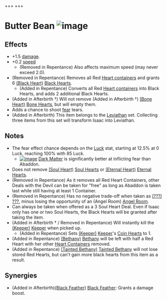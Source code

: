 +++
+++

 # Butter Bean ![image](/image/Butter_Bean.png) 


Effects
---------


* +1.5 [damage](/wiki/Damage "Damage").
* +0.2 [speed](/wiki/Speed "Speed")
	+ (Removed in Repentance) Also affects maximum speed (may never exceed 2.0).
* (Removed in Repentance) Removes all Red [Heart containers](/wiki/Heart_container "Heart container") and grants 6 [(Black Heart)](/wiki/Black_Heart "Black Heart") [Black Hearts](/wiki/Black_Heart "Black Heart").
	+ (Added in Repentance) Converts all Red [Heart containers](/wiki/Heart_container "Heart container") into Black Hearts, and adds 2 additional Black Hearts.
* (Added in Afterbirth †) Will not remove (Added in Afterbirth †) [(Bone Heart)](/wiki/Bone_Heart "Bone Heart") [Bone Hearts](/wiki/Bone_Heart "Bone Heart"), but will empty them.
* Adds a chance to shoot [fear](/wiki/Fear "Fear") tears.
* (Added in Afterbirth) This item belongs to the [Leviathan](/wiki/Leviathan "Leviathan") set. Collecting three items from this set will transform Isaac into Leviathan.


Notes
-------


* The fear effect chance depends on the [Luck](/wiki/Luck "Luck") stat, starting at 12.5% at 0 Luck, reaching 100% with 85 Luck.
	+ [![image](/image/Dark_Matter.png)](/wiki/Dark_Matter "Dark Matter") [Dark Matter](/wiki/Dark_Matter "Dark Matter") is significantly better at inflicting fear than Abaddon.
* Does not remove [(Soul Heart)](/wiki/Soul_Heart "Soul Heart") [Soul Hearts](/wiki/Soul_Heart "Soul Heart") or [(Eternal Heart)](/wiki/Eternal_Heart "Eternal Heart") [Eternal Hearts](/wiki/Eternal_Heart "Eternal Heart").
* (Removed in Repentance) As it removes all Red Heart Containers, other Deals with the Devil can be taken for "free" as long as Abaddon is taken last while still having at least 1 Container.
* (Removed in Repentance) Has no negative trade-off when taken as  [(???)](/wiki/%3F%3F%3F_(Character) "???") [???](/wiki/%3F%3F%3F_(Character) "??? (Character)"), minus losing the opportunity of an (Angel Room) [Angel Room](/wiki/Angel_Room "Angel Room").
* Can always be taken when offered as a 3 Soul Heart Deal. Even if Isaac only has one or two Soul Hearts, the Black Hearts will be granted after taking the item.
* (Added in Afterbirth † / Removed in Repentance) Will instantly kill the  [(Keeper)](/wiki/Keeper "Keeper") [Keeper](/wiki/Keeper "Keeper") when picked up.
	+ (Added in Repentance) Sets  [(Keeper)](/wiki/Keeper "Keeper") [Keeper](/wiki/Keeper "Keeper")'s [Coin Hearts](/wiki/Coin_Heart "Coin Heart") to 1.
* (Added in Repentance)  [(Bethany)](/wiki/Bethany "Bethany") [Bethany](/wiki/Bethany "Bethany") will be left with half a Red Heart with her other [Heart Containers](/wiki/Heart_Container "Heart Container") removed.
* (Added in Repentance)  [(Tainted Bethany)](/wiki/Tainted_Bethany "Tainted Bethany") [Tainted Bethany](/wiki/Tainted_Bethany "Tainted Bethany") will not lose stored Red Hearts, but can't gain more black hearts from this item as a result.


Synergies
-----------


* (Added in Afterbirth)[(Black Feather)](/wiki/Black_Feather "Black Feather") [Black Feather](/wiki/Black_Feather "Black Feather"): Grants a damage boost.


